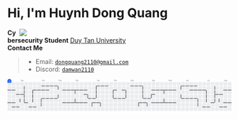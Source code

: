 # Hi, I'm Huynh Dong Quang
<img align="right" src="https://github.com/user-attachments/assets/cadf55db-9808-424d-b31e-fa8676dbdcc2" width="477">

 **Cybersecurity Student** [Duy Tan University](https://duytan.edu.vn)  
 **Contact Me**
> - Email: <code>dongquang2110@gmail.com</code>
> - Discord: <code>[damwan2110](https://discordapp.com/users/1169159900799176746)</code>

<picture>
  <source media="(prefers-color-scheme: dark)" srcset="https://raw.githubusercontent.com/damwan21/damwan21/output/pacman-contribution-graph-dark.svg">
  <source media="(prefers-color-scheme: light)" srcset="https://raw.githubusercontent.com/damwan21/damwan21/output/pacman-contribution-graph.svg">
  <img alt="pacman contribution graph" src="https://raw.githubusercontent.com/damwan21/damwan21/output/pacman-contribution-graph.svg">
</picture>


